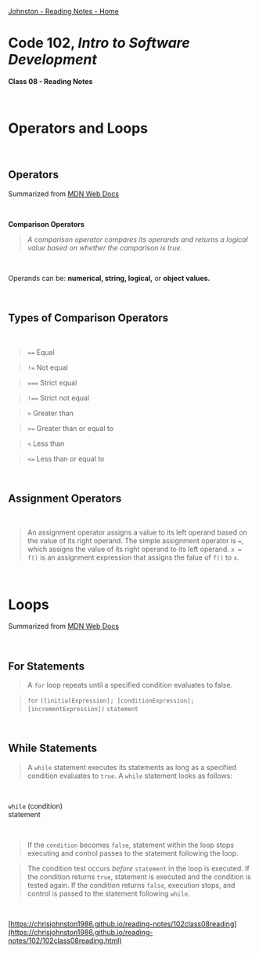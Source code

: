 [Johnston - Reading Notes - Home](https://chrisjohnston1986.github.io/reading-notes/)

# Code 102, _Intro to Software Development_ 
**Class 08 - Reading Notes**

&nbsp;
&nbsp;

# Operators and Loops
  

&nbsp;

## Operators

Summarized from [MDN Web Docs](https://developer.mozilla.org/en-US/docs/Web/JavaScript/Guide/Expressions_and_Operators) 

&nbsp;

**Comparison Operators**

> _A comparison operator compares its operands and returns a logical value based on whether the camparison is true._

&nbsp;

Operands can be: **numerical, string, logical,** or **object values.**

&nbsp;

## Types of Comparison Operators

&nbsp;

> `==` Equal

> `!=` Not equal

> `===` Strict equal

> `!==` Strict not equal

> `>` Greater than

> `>=` Greater than or equal to

> `<` Less than

> `<=` Less than or equal to

&nbsp;

## Assignment Operators

&nbsp;

> An assignment operator assigns a value to its left operand based on the value of its right operand. The simple assignment operator is `=`, which assigns the value of its right operand to its left operand. 
`x = f()` is an assignment expression that assigns the falue of `f()` to `x`.


&nbsp;

# Loops
Summarized from [MDN Web Docs](https://developer.mozilla.org/en-US/docs/Web/JavaScript/Guide/Loops_and_iteration)

&nbsp;

## For Statements


> A `for` loop repeats until a specified condition evaluates to false.

> `for` `([initialExpression]; [conditionExpression]; [incrementExpression])`
  `statement` 

  &nbsp;

## While Statements

> A `while` statement executes its statements as long as a specified condition evaluates to `true`. A `while` statement looks as follows:

&nbsp;

`while` (condition)  
    statement

&nbsp;

> If the `condition` becomes `false`, statement within the loop stops executing and control passes to the statement following the loop.

> The condition test occurs *before* `statement` in the loop is executed. If the condition returns `true`, statement is executed and the condition is tested again. If the condition returns `false`, execution stops, and control is passed to the statement following `while`.

&nbsp;
&nbsp;

[https://chrisjohnston1986.github.io/reading-notes/102class08reading](https://chrisjohnston1986.github.io/reading-notes/102/102class08reading.html)